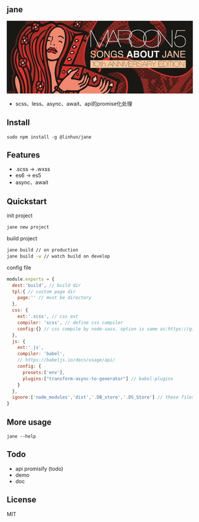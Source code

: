 ## jane
![cover](./cover.jpg)
+ scss、less、async、await、api的promise化处理

## Install
```
sudo npm install -g @linhun/jane
```

## Features
+ .scss -> .wxss 
+ es6 -> es5
+ async、await

## Quickstart
init project
``` sh
jane new project
```
build project
``` sh
jane build // on production
jane build -w // watch build on develop
```
config file
```javascript
module.exports = {
  dest:'build', // build dir
  tpl:{ // custom page dir
    page:'' // must be directory
  },
  css: {
    ext:'.scss', // css ext
    compiler: 'scss', // define css compiler
    config:{} // css compile by node-sass. option is same as:https://github.com/sass/node-sass
  },
  js: {
    ext:'.js',
    compiler: 'babel',
    // https://babeljs.io/docs/usage/api/
    config: {
      presets:['env'],
      plugins:["transform-async-to-generator"] // babel-plugins 
    }
  },
  ignore:['node_modules','dist','.DB_store','.DS_Store'] // these files could be ignored by compiler
}
```
## More usage
```
jane --help
```
## Todo 
+ api promisify (todo) 
+ demo
+ doc

## License
MIT


